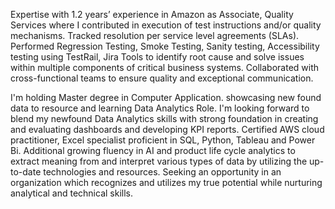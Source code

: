 Expertise with 1.2 years’ experience in Amazon as Associate, Quality Services where I contributed in execution of test instructions and/or quality mechanisms. Tracked resolution per service level agreements (SLAs). Performed Regression Testing, Smoke Testing, Sanity testing, Accessibility testing using TestRail, Jira Tools to identify root cause and solve issues within multiple components of critical business systems. Collaborated with cross-functional teams to ensure quality and exceptional communication.

I'm holding Master degree in Computer Application. showcasing new found data to resource and learning Data Analytics Role. I'm looking forward to blend my newfound Data Analytics skills with strong foundation in creating and evaluating dashboards and developing KPI reports. Certified AWS cloud practitioner, Excel specialist proficient in SQL, Python, Tableau and Power Bi. Additional growing fluency in AI and product life cycle analytics to extract meaning from and interpret various types of data by utilizing the up-to-date technologies and resources. Seeking an opportunity in an organization which recognizes and utilizes my true potential while nurturing analytical and technical skills.

<!---
siddharthnaik03/siddharthnaik03 is a ✨ special ✨ repository because its `README.md` (this file) appears on your GitHub profile.
You can click the Preview link to take a look at your changes.
--->
